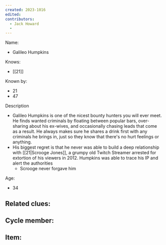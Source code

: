 ```yaml
---
created: 2023-1016
edited:
contributors:
  - Jack Howard
  - 
---
```


Name:
- Galileo Humpkins

Knows:
- [[21]]

Known by:
- 21
- 47

Description
- Galileo Humpkins is one of the nicest bounty hunters you will ever meet. He finds wanted criminals by floating between popular bars, over-sharing about his ex-wives, and occasionally chasing leads that come as a result. He always makes sure he shares a drink first with any criminals he brings in, just so they know that there's no hurt feelings or anything. 
- His biggest regret is that he never was able to build a deep relationship with [[21|Scrooge Jones]], a grumpy old Twitch Streamer arrested for extortion of his viewers in 2012. Humpkins was able to trace his IP and alert the authorities
  - Scrooge never forgave him

Age:
- 34

Related clues:
- 
Cycle member:
- 
Item:
- 




